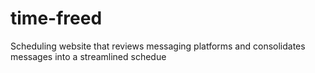 # time-freed
Scheduling website that reviews messaging platforms and consolidates messages into a streamlined schedue
